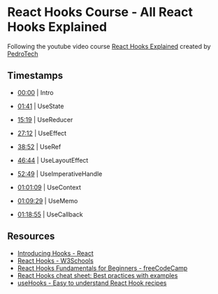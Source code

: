 # React Hooks Course - All React Hooks Explained 

Following the youtube video course [React Hooks Explained](https://youtu.be/LlvBzyy-558) created by [PedroTech](https://www.youtube.com/@PedroTechnologies)

## Timestamps

- [00:00](https://www.youtube.com/watch?v=LlvBzyy-558&list=PLR8IIoI7xe3xDzVsEjjUcYiOZosQmv6ey&index=40&t=0s) | Intro

- [01:41](https://www.youtube.com/watch?v=LlvBzyy-558&list=PLR8IIoI7xe3xDzVsEjjUcYiOZosQmv6ey&index=40&t=101s) | UseState

- [15:19](https://www.youtube.com/watch?v=LlvBzyy-558&list=PLR8IIoI7xe3xDzVsEjjUcYiOZosQmv6ey&index=40&t=919s) | UseReducer

- [27:12](https://www.youtube.com/watch?v=LlvBzyy-558&list=PLR8IIoI7xe3xDzVsEjjUcYiOZosQmv6ey&index=40&t=1632s) | UseEffect

- [38:52](https://www.youtube.com/watch?v=LlvBzyy-558&list=PLR8IIoI7xe3xDzVsEjjUcYiOZosQmv6ey&index=40&t=2332s) | UseRef

- [46:44](https://www.youtube.com/watch?v=LlvBzyy-558&list=PLR8IIoI7xe3xDzVsEjjUcYiOZosQmv6ey&index=40&t=2804s) | UseLayoutEffect

- [52:49](https://www.youtube.com/watch?v=LlvBzyy-558&list=PLR8IIoI7xe3xDzVsEjjUcYiOZosQmv6ey&index=40&t=3169s) | UseImperativeHandle

- [01:01:09](https://www.youtube.com/watch?v=LlvBzyy-558&list=PLR8IIoI7xe3xDzVsEjjUcYiOZosQmv6ey&index=40&t=3669s) | UseContext

- [01:09:29](https://www.youtube.com/watch?v=LlvBzyy-558&list=PLR8IIoI7xe3xDzVsEjjUcYiOZosQmv6ey&index=40&t=4169s) | UseMemo

- [01:18:55](https://www.youtube.com/watch?v=LlvBzyy-558&list=PLR8IIoI7xe3xDzVsEjjUcYiOZosQmv6ey&index=40&t=4735s) | UseCallback

## Resources

- [Introducing Hooks - React](https://legacy.reactjs.org/docs/hooks-intro.html)
- [React Hooks - W3Schools](https://www.w3schools.com/react/react_hooks.asp)
- [React Hooks Fundamentals for Beginners - freeCodeCamp](https://www.freecodecamp.org/news/react-hooks-fundamentals/)
- [React Hooks cheat sheet: Best practices with examples](https://blog.logrocket.com/react-hooks-cheat-sheet-solutions-common-problems/)
- [useHooks - Easy to understand React Hook recipes](https://usehooks.com/)
